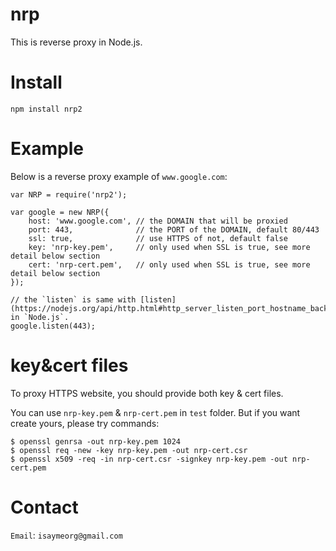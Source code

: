 nrp
===
This is reverse proxy in Node.js.

Install
=======
```
npm install nrp2
```

Example
=======
Below is a reverse proxy example of `www.google.com`:
```
var NRP = require('nrp2');

var google = new NRP({
    host: 'www.google.com', // the DOMAIN that will be proxied
    port: 443,              // the PORT of the DOMAIN, default 80/443
    ssl: true,              // use HTTPS of not, default false
    key: 'nrp-key.pem',     // only used when SSL is true, see more detail below section
    cert: 'nrp-cert.pem',   // only used when SSL is true, see more detail below section
});

// the `listen` is same with [listen](https://nodejs.org/api/http.html#http_server_listen_port_hostname_backlog_callback) in `Node.js`.
google.listen(443);
```

key&cert files
==============
To proxy HTTPS website, you should provide both key & cert files.

You can use `nrp-key.pem` & `nrp-cert.pem` in `test` folder. But if you want create yours, please try commands:
```
$ openssl genrsa -out nrp-key.pem 1024
$ openssl req -new -key nrp-key.pem -out nrp-cert.csr
$ openssl x509 -req -in nrp-cert.csr -signkey nrp-key.pem -out nrp-cert.pem
```

Contact
=======
`Email`: `isaymeorg@gmail.com`
